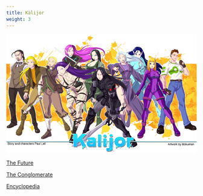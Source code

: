 ```yaml
---
title: Kalijor
weight: 3
---
```


![Kalijor_by_bokuman.jpg](/images/Kalijor_by_bokuman.jpg)

[The Future](../misc/the_future)

[The Conglomerate](../corporations/the_conglomerate)

[Encyclopedia](../)